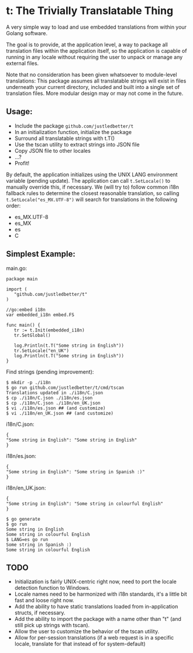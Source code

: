 t: The Trivially Translatable Thing
===================================

A very simple way to load and use embedded translations from within your Golang software.

The goal is to provide, at the application level, a way to package all translation files
within the application itself, so the application is capable of running in any locale
without requiring the user to unpack or manage any external files.

Note that no consideration has been given whatsoever to module-level translations: This
package assumes all translatable strings will exist in files underneath your current directory,
included and built into a single set of translation files. More modular design may or may
not come in the future.

## Usage:
* Include the package `github.com/justledbetter/t`
* In an initialization function, initialize the package
* Surround all translatable strings with t.T()
* Use the tscan utility to extract strings into JSON file
* Copy JSON file to other locales
* ...?
* Profit!

By default, the application initializes using the UNIX LANG environment variable (pending update).
The application can call `t.SetLocale()` to manually override this, if necessary. We (will try to)
follow common i18n fallback rules to determine the closest reasonable translation, so calling
`t.SetLocale("es_MX.UTF-8")` will search for translations in the following order:

* es_MX.UTF-8
* es_MX
* es
* C

## Simplest Example:

main.go:
```
package main

import (
   "github.com/justledbetter/t"
)

//go:embed i18n
var embedded_i18n embed.FS

func main() {
   tr := t.Init(embedded_i18n)
   tr.SetGlobal()

   log.Println(t.T("Some string in English"))
   tr.SetLocale("en_UK")
   log.Println(t.T("Some string in English"))
}
```

Find strings (pending improvement):
```
$ mkdir -p ./i18n
$ go run github.com/justledbetter/t/cmd/tscan
Translations updated in ./i18n/C.json
$ cp ./i18n/C.json ./i18n/es.json
$ cp ./i18n/C.json ./i18n/en_UK.json
$ vi ./i18n/es.json ## (and customize)
$ vi ./i18n/en_UK.json ## (and customize)
```

i18n/C.json:
```
{
"Some string in English": "Some string in English"
}
```

i18n/es.json:
```
{
"Some string in English": "Some string in Spanish :)"
}
```

i18n/en_UK.json:
```
{
"Some string in English": "Some string in colourful English"
}
```

```
$ go generate
$ go run
Some string in English
Some string in colourful English
$ LANG=es go run
Some string in Spanish :)
Some string in colourful English
```

## TODO
* Initialization is fairly UNIX-centric right now, need to port the locale detection function to Windows.
* Locale names need to be harmonized with i18n standards, it's a little bit fast and loose right now.
* Add the ability to have static translations loaded from in-application structs, if necessary.
* Add the ability to import the package with a name other than "t" (and still pick up strings with tscan).
* Allow the user to customize the behavior of the tscan utility.
* Allow for per-session translations (if a web request is in a specific locale, translate for that instead of for system-default)
